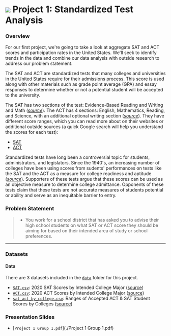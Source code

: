 # ![](https://ga-dash.s3.amazonaws.com/production/assets/logo-9f88ae6c9c3871690e33280fcf557f33.png) Project 1: Standardized Test Analysis

### Overview
For our first project, we're going to take a look at aggregate SAT and ACT scores and participation rates in the United States. We'll seek to identify trends in the data and combine our data analysis with outside research to address our problem statement.

The SAT and ACT are standardized tests that many colleges and universities in the United States require for their admissions process. This score is used along with other materials such as grade point average (GPA) and essay responses to determine whether or not a potential student will be accepted to the university.

The SAT has two sections of the test: Evidence-Based Reading and Writing and Math ([*source*](https://www.princetonreview.com/college/sat-sections)). The ACT has 4 sections: English, Mathematics, Reading, and Science, with an additional optional writing section ([*source*](https://www.act.org/content/act/en/products-and-services/the-act/scores/understanding-your-scores.html)). They have different score ranges, which you can read more about on their websites or additional outside sources (a quick Google search will help you understand the scores for each test):
* [SAT](https://collegereadiness.collegeboard.org/sat)
* [ACT](https://www.act.org/content/act/en.html)

Standardized tests have long been a controversial topic for students, administrators, and legislators. Since the 1940's, an increasing number of colleges have been using scores from sudents' performances on tests like the SAT and the ACT as a measure for college readiness and aptitude ([*source*](https://www.minotdailynews.com/news/local-news/2017/04/a-brief-history-of-the-sat-and-act/)). Supporters of these tests argue that these scores can be used as an objective measure to determine college admittance. Opponents of these tests claim that these tests are not accurate measures of students potential or ability and serve as an inequitable barrier to entry.

### Problem Statement


> * You work for a school district that has asked you to advise their high school students on what SAT or ACT score they should be aiming for based on their intended area of study or school preferences.


---

### Datasets

#### Data

There are 3 datasets included in the [`data`](./data/) folder for this project. 


* [`SAT.csv`](./data/SAT.csv): 2020 SAT Scores by Intended College Major ([source](https://reports.collegeboard.org/pdf/2019-total-group-sat-suite-assessments-annual-report.pdf](https://reports.collegeboard.org/media/pdf/2020-total-group-sat-suite-assessments-annual-report.pdf)))
* [`ACT.csv`](./data/ACT.csv): 2020 ACT Scores by Intended College Major ([source](https://www.act.org/content/dam/act/unsecured/documents/2020/2020-National-ACT-Profile-Report.pdf))
* [`sat_act_by_college.csv`](./data/sat_act_by_college.csv): Ranges of Accepted ACT & SAT Student Scores by Colleges ([source](https://www.compassprep.com/college-profiles/))




### Presentation Slides
* [`Project 1 Group 1.pdf`](./Project 1 Group 1.pdf)


